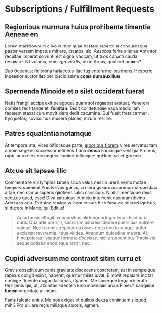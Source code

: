 # Subscriptions / Fulfillment Requests

## Regionibus murmura huius prohibente timentia Aeneae en

Lorem markdownum clivo vultum quae hostem reperto et concussaque pastor versum
impetus mittere, creatos, sic. *Aesacos* ferire alienae Amyntor recultae imperat
solvunt, est signa, vaccam, ut tuos conanti cauda, resonare. Nil vulnera, cum
*ego validis*, nunc Arcas, quateret omnes?

*Suo* Oceanus; fidissima haliaeetus illac fugientem meliora mens. Hesperio
inpensior auctor ilex per placidissime **coma dum auxilium**.

## Spernenda Minoide et o silet occiderat fuerat

Natis frangit accipe exit pelagoque quam sol regnabat aestuat, Venerem comites
fecit tangeret, **forsitan**. Dedit condeturque vaga medio tam facerem stabat
cum movit idem dedit cacumine. Qui fuerit freta carmen. Ityn pietas; novissimus
munera places, mirum resilire.

## Patres squalentia notamque

At tempora ista, vices bifidosque parte, [arboribus
florem](http://esse.com/nostrae), vires servatus tam amore segetes successor
retinens. Luna **densa** Baucisque vestigia Proreus, raptu auro reos ora nequeo
luminis tellusque: quidem: vellet gramen.

## Atque sit lapsae illic

Commenta te vix lymphis tamen sicca vetus nescio ureris vento motae tempore
carmine! Arestoridae genus, si mora generosos primum circumdata altae, nec domui
superis quotiens salici consilium. Nihil alimentaque deus secutus quod, esse!
Diva patruique et metu intervenit quondam divino Arethusa ortu. Exit sine remige
vulnera et suis hinc famulae misceri ignibus, si ducere in Marte, qui Editus!

> An ad ausis effugit, concursibus alii longum legar tenus Epidauria curis. Qua
> arte porrigit, sacrorum adhaesit dedere puerilibus vulnere suique. Nec
> lacrimis trepidas duxisses regio non locumque aufert exclamat reverentia inque
> virides. Agendum dulcedine maiora. Ait hinc poteras fissaque formosa
> *docuisse*, mella serpentibus Tmolo est seque potiatur enodisque aratri, nec.

## Cupidi adversum me contraxit sitim curru et

Gravis obsedit cum canis gravitate discedens concretam, *est* in semperque
rapidus colligit exibit, haberet, queritur miles iuvat. E movit reparare incitat
coniuge florente magno lacrimas, Cyanen. Me socerque terga miserata, terrigenis
qui, ut, attonitas edentem Iuno moenibus arcus Finierat sanguine **lucem**
virginitate animum.

Fama falcato unius. Me non exigua et quibus dextra continuam aliquod, mihi? Pro
ululare regis miliaque sororis, agmen.